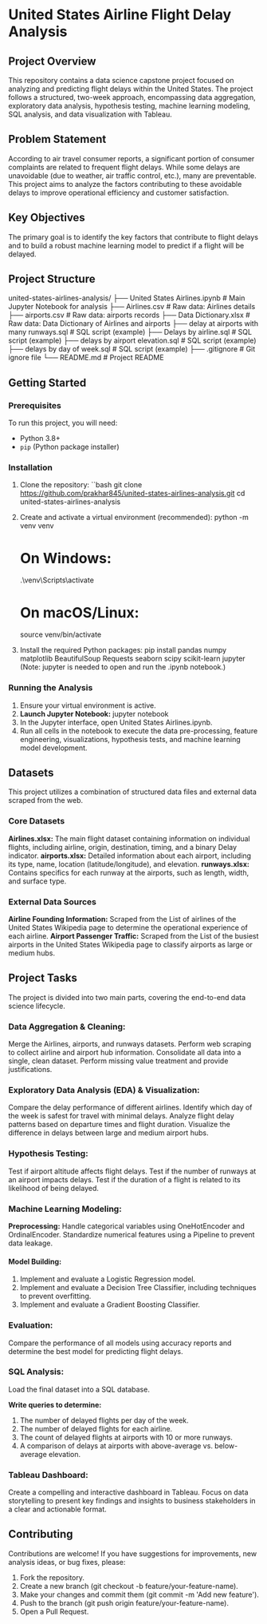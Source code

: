 # United States Airline Flight Delay Analysis

## Project Overview
This repository contains a data science capstone project focused on analyzing and predicting flight delays within the United States. The project follows a structured, two-week approach, encompassing data aggregation, exploratory data analysis, hypothesis testing, machine learning modeling, SQL analysis, and data visualization with Tableau.

## Problem Statement
According to air travel consumer reports, a significant portion of consumer complaints are related to frequent flight delays. While some delays are unavoidable (due to weather, air traffic control, etc.), many are preventable. This project aims to analyze the factors contributing to these avoidable delays to improve operational efficiency and customer satisfaction.

## Key Objectives
The primary goal is to identify the key factors that contribute to flight delays and to build a robust machine learning model to predict if a flight will be delayed.

## Project Structure
united-states-airlines-analysis/
├── United States Airlines.ipynb         # Main Jupyter Notebook for analysis
├── Airlines.csv                         # Raw data: Airlines details
├── airports.csv                         # Raw data: airports records
├── Data Dictionary.xlsx                 # Raw data: Data Dictionary of Airlines and airports 
├── delay at airports with many runways.sql    # SQL script (example)
├── Delays by airline.sql                      # SQL script (example)
├── delays by airport elevation.sql      # SQL script (example)
├── delays by day of week.sql            # SQL script (example)
├── .gitignore                           # Git ignore file
└── README.md                            # Project README

## Getting Started

### Prerequisites
To run this project, you will need:
- Python 3.8+
- `pip` (Python package installer)

### Installation
1. Clone the repository:
   ``bash
   git clone https://github.com/prakhar845/united-states-airlines-analysis.git
   cd united-states-airlines-analysis

2. Create and activate a virtual environment (recommended):
   python -m venv venv
   # On Windows:
   .\venv\Scripts\activate
   # On macOS/Linux:
   source venv/bin/activate

3. Install the required Python packages:
   pip install pandas numpy matplotlib BeautifulSoup Requests seaborn scipy scikit-learn jupyter
   (Note: jupyter is needed to open and run the .ipynb notebook.)

### Running the Analysis
1. Ensure your virtual environment is active.
2. **Launch Jupyter Notebook:**
   jupyter notebook
3. In the Jupyter interface, open United States Airlines.ipynb.
4. Run all cells in the notebook to execute the data pre-processing, feature engineering, visualizations, hypothesis tests, and machine learning model development.

## Datasets
This project utilizes a combination of structured data files and external data scraped from the web.

### Core Datasets
**Airlines.xlsx:** The main flight dataset containing information on individual flights, including airline, origin, destination, timing, and a binary Delay indicator.
**airports.xlsx:** Detailed information about each airport, including its type, name, location (latitude/longitude), and elevation.
**runways.xlsx:** Contains specifics for each runway at the airports, such as length, width, and surface type.

### External Data Sources
**Airline Founding Information:** Scraped from the List of airlines of the United States Wikipedia page to determine the operational experience of each airline.
**Airport Passenger Traffic:** Scraped from the List of the busiest airports in the United States Wikipedia page to classify airports as large or medium hubs.

## Project Tasks
The project is divided into two main parts, covering the end-to-end data science lifecycle.

### Data Aggregation & Cleaning:
Merge the Airlines, airports, and runways datasets.
Perform web scraping to collect airline and airport hub information.
Consolidate all data into a single, clean dataset.
Perform missing value treatment and provide justifications.

### Exploratory Data Analysis (EDA) & Visualization:
Compare the delay performance of different airlines.
Identify which day of the week is safest for travel with minimal delays.
Analyze flight delay patterns based on departure times and flight duration.
Visualize the difference in delays between large and medium airport hubs.

### Hypothesis Testing:
Test if airport altitude affects flight delays.
Test if the number of runways at an airport impacts delays.
Test if the duration of a flight is related to its likelihood of being delayed.

### Machine Learning Modeling:
**Preprocessing:** Handle categorical variables using OneHotEncoder and OrdinalEncoder. Standardize numerical features using a Pipeline to prevent data leakage.

#### Model Building:

1. Implement and evaluate a Logistic Regression model.
2. Implement and evaluate a Decision Tree Classifier, including techniques to prevent overfitting.
3. Implement and evaluate a Gradient Boosting Classifier.

### Evaluation: 
Compare the performance of all models using accuracy reports and determine the best model for predicting flight delays.

### SQL Analysis:
Load the final dataset into a SQL database.

**Write queries to determine:**

1. The number of delayed flights per day of the week.
2. The number of delayed flights for each airline.
3. The count of delayed flights at airports with 10 or more runways.
4. A comparison of delays at airports with above-average vs. below-average elevation.

### Tableau Dashboard:
Create a compelling and interactive dashboard in Tableau. Focus on data storytelling to present key findings and insights to business stakeholders in a clear and actionable format.

## Contributing
Contributions are welcome! If you have suggestions for improvements, new analysis ideas, or bug fixes, please:

1. Fork the repository.
2. Create a new branch (git checkout -b feature/your-feature-name).
3. Make your changes and commit them (git commit -m 'Add new feature').
4. Push to the branch (git push origin feature/your-feature-name).
5. Open a Pull Request.
